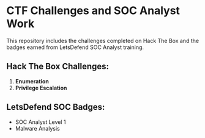 # CTF Challenges and SOC Analyst Work
This repository includes the challenges completed on Hack The Box and the badges earned from LetsDefend SOC Analyst training.

## Hack The Box Challenges:
1. **Enumeration**
2. **Privilege Escalation**

## LetsDefend SOC Badges:
- SOC Analyst Level 1
- Malware Analysis

